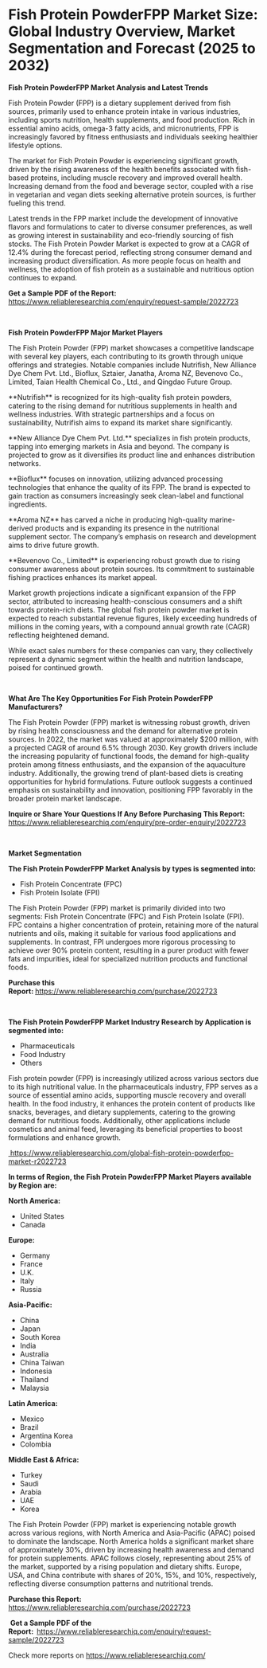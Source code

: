 <p><h1>Fish Protein PowderFPP Market Size: Global Industry Overview, Market Segmentation and Forecast (2025 to 2032)</h1></p><p><strong>Fish Protein PowderFPP Market Analysis and Latest Trends</strong></p>
<p><p>Fish Protein Powder (FPP) is a dietary supplement derived from fish sources, primarily used to enhance protein intake in various industries, including sports nutrition, health supplements, and food production. Rich in essential amino acids, omega-3 fatty acids, and micronutrients, FPP is increasingly favored by fitness enthusiasts and individuals seeking healthier lifestyle options.</p><p>The market for Fish Protein Powder is experiencing significant growth, driven by the rising awareness of the health benefits associated with fish-based proteins, including muscle recovery and improved overall health. Increasing demand from the food and beverage sector, coupled with a rise in vegetarian and vegan diets seeking alternative protein sources, is further fueling this trend.</p><p>Latest trends in the FPP market include the development of innovative flavors and formulations to cater to diverse consumer preferences, as well as growing interest in sustainability and eco-friendly sourcing of fish stocks. The Fish Protein Powder Market is expected to grow at a CAGR of 12.4% during the forecast period, reflecting strong consumer demand and increasing product diversification. As more people focus on health and wellness, the adoption of fish protein as a sustainable and nutritious option continues to expand.</p></p>
<p><strong>Get a Sample PDF of the Report:&nbsp;</strong> <a href="https://www.reliableresearchiq.com/enquiry/request-sample/2022723?utm_campaign=3354&utm_medium=2&utm_source=Github&utm_content=ia&utm_term=29032025&utm_id=fish-protein-powderfpp">https://www.reliableresearchiq.com/enquiry/request-sample/2022723</a></p>
<p>&nbsp;</p>
<p><strong>Fish Protein PowderFPP Major Market Players</strong></p>
<p><p>The Fish Protein Powder (FPP) market showcases a competitive landscape with several key players, each contributing to its growth through unique offerings and strategies. Notable companies include Nutrifish, New Alliance Dye Chem Pvt. Ltd., Bioflux, Sztaier, Janatha, Aroma NZ, Bevenovo Co., Limited, Taian Health Chemical Co., Ltd., and Qingdao Future Group.</p><p>**Nutrifish** is recognized for its high-quality fish protein powders, catering to the rising demand for nutritious supplements in health and wellness industries. With strategic partnerships and a focus on sustainability, Nutrifish aims to expand its market share significantly.</p><p>**New Alliance Dye Chem Pvt. Ltd.** specializes in fish protein products, tapping into emerging markets in Asia and beyond. The company is projected to grow as it diversifies its product line and enhances distribution networks.</p><p>**Bioflux** focuses on innovation, utilizing advanced processing technologies that enhance the quality of its FPP. The brand is expected to gain traction as consumers increasingly seek clean-label and functional ingredients.</p><p>**Aroma NZ** has carved a niche in producing high-quality marine-derived products and is expanding its presence in the nutritional supplement sector. The company’s emphasis on research and development aims to drive future growth.</p><p>**Bevenovo Co., Limited** is experiencing robust growth due to rising consumer awareness about protein sources. Its commitment to sustainable fishing practices enhances its market appeal.</p><p>Market growth projections indicate a significant expansion of the FPP sector, attributed to increasing health-conscious consumers and a shift towards protein-rich diets. The global fish protein powder market is expected to reach substantial revenue figures, likely exceeding hundreds of millions in the coming years, with a compound annual growth rate (CAGR) reflecting heightened demand.</p><p>While exact sales numbers for these companies can vary, they collectively represent a dynamic segment within the health and nutrition landscape, poised for continued growth.</p></p>
<p>&nbsp;</p>
<p><strong>What Are The Key Opportunities For Fish Protein PowderFPP Manufacturers?</strong></p>
<p><p>The Fish Protein Powder (FPP) market is witnessing robust growth, driven by rising health consciousness and the demand for alternative protein sources. In 2022, the market was valued at approximately $200 million, with a projected CAGR of around 6.5% through 2030. Key growth drivers include the increasing popularity of functional foods, the demand for high-quality protein among fitness enthusiasts, and the expansion of the aquaculture industry. Additionally, the growing trend of plant-based diets is creating opportunities for hybrid formulations. Future outlook suggests a continued emphasis on sustainability and innovation, positioning FPP favorably in the broader protein market landscape.</p></p>
<p><strong>Inquire or Share Your Questions If Any Before Purchasing This Report:</strong> <a href="https://www.reliableresearchiq.com/enquiry/pre-order-enquiry/2022723?utm_campaign=3354&utm_medium=2&utm_source=Github&utm_content=ia&utm_term=29032025&utm_id=fish-protein-powderfpp">https://www.reliableresearchiq.com/enquiry/pre-order-enquiry/2022723</a></p>
<p>&nbsp;</p>
<p><strong>Market Segmentation</strong></p>
<p><strong>The Fish Protein PowderFPP Market Analysis by types is segmented into:</strong></p>
<p><ul><li>Fish Protein Concentrate (FPC)</li><li>Fish Protein Isolate (FPI)</li></ul></p>
<p><p>The Fish Protein Powder (FPP) market is primarily divided into two segments: Fish Protein Concentrate (FPC) and Fish Protein Isolate (FPI). FPC contains a higher concentration of protein, retaining more of the natural nutrients and oils, making it suitable for various food applications and supplements. In contrast, FPI undergoes more rigorous processing to achieve over 90% protein content, resulting in a purer product with fewer fats and impurities, ideal for specialized nutrition products and functional foods.</p></p>
<p><strong>Purchase this Report:&nbsp;</strong><a href="https://www.reliableresearchiq.com/purchase/2022723?utm_campaign=3354&utm_medium=2&utm_source=Github&utm_content=ia&utm_term=29032025&utm_id=fish-protein-powderfpp">https://www.reliableresearchiq.com/purchase/2022723</a></p>
<p>&nbsp;</p>
<p><strong>The Fish Protein PowderFPP Market Industry Research by Application is segmented into:</strong></p>
<p><ul><li>Pharmaceuticals</li><li>Food Industry</li><li>Others</li></ul></p>
<p><p>Fish protein powder (FPP) is increasingly utilized across various sectors due to its high nutritional value. In the pharmaceuticals industry, FPP serves as a source of essential amino acids, supporting muscle recovery and overall health. In the food industry, it enhances the protein content of products like snacks, beverages, and dietary supplements, catering to the growing demand for nutritious foods. Additionally, other applications include cosmetics and animal feed, leveraging its beneficial properties to boost formulations and enhance growth.</p></p>
<p><a href="https://www.reliableresearchiq.com/global-fish-protein-powderfpp-market-r2022723?utm_campaign=3354&utm_medium=2&utm_source=Github&utm_content=ia&utm_term=29032025&utm_id=fish-protein-powderfpp">&nbsp;https://www.reliableresearchiq.com/global-fish-protein-powderfpp-market-r2022723</a></p>
<p><strong>In terms of Region, the Fish Protein PowderFPP Market Players available by Region are:</strong></p>
<p>
    <p> <strong> North America: </strong>
        <ul>
            <li>United States</li>
            <li>Canada</li>
        </ul>
        </p> 
    <p> <strong> Europe: </strong>
        <ul>
            <li>Germany</li>
            <li>France</li>
            <li>U.K.</li>
            <li>Italy</li>
            <li>Russia</li>
        </ul>
        </p> 
    <p> <strong> Asia-Pacific: </strong>
        <ul>
            <li>China</li>
            <li>Japan</li>
            <li>South Korea</li>
            <li>India</li>
            <li>Australia</li>
            <li>China Taiwan</li>
            <li>Indonesia</li>
            <li>Thailand</li>
            <li>Malaysia</li>
        </ul>
        </p> 
    <p> <strong> Latin America: </strong>
        <ul>
            <li>Mexico</li>
            <li>Brazil</li>
            <li>Argentina Korea</li>
            <li>Colombia</li>
        </ul>
        </p> 
    <p> <strong> Middle East & Africa: </strong>
        <ul>
            <li>Turkey</li>
            <li>Saudi</li>
            <li>Arabia</li>
            <li>UAE</li>
            <li>Korea</li>
        </ul>
    </p>
    </p>
<p><p>The Fish Protein Powder (FPP) market is experiencing notable growth across various regions, with North America and Asia-Pacific (APAC) poised to dominate the landscape. North America holds a significant market share of approximately 30%, driven by increasing health awareness and demand for protein supplements. APAC follows closely, representing about 25% of the market, supported by a rising population and dietary shifts. Europe, USA, and China contribute with shares of 20%, 15%, and 10%, respectively, reflecting diverse consumption patterns and nutritional trends.</p></p>
<p><strong>Purchase this Report: </strong><a href="https://www.reliableresearchiq.com/purchase/2022723?utm_campaign=3354&utm_medium=2&utm_source=Github&utm_content=ia&utm_term=29032025&utm_id=fish-protein-powderfpp">https://www.reliableresearchiq.com/purchase/2022723</a></p>
<p>&nbsp;<strong>Get a Sample PDF of the Report:&nbsp;&nbsp;</strong><a href="https://www.reliableresearchiq.com/enquiry/request-sample/2022723?utm_campaign=3354&utm_medium=2&utm_source=Github&utm_content=ia&utm_term=29032025&utm_id=fish-protein-powderfpp">https://www.reliableresearchiq.com/enquiry/request-sample/2022723</a></p>
<p><strong></strong></p>
<p>Check more reports on <a href="https://www.reliableresearchiq.com/?utm_campaign=3354&utm_medium=2&utm_source=Github&utm_content=ia&utm_term=29032025&utm_id=fish-protein-powderfpp">https://www.reliableresearchiq.com/</a></p>